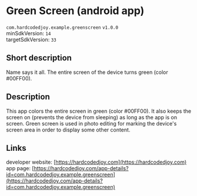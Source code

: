 # Green Screen (android app)

<code>com.hardcodedjoy.example.greenscreen</code> <code>v1.0.0</code><br/>
minSdkVersion: <code>14</code><br/>
targetSdkVersion: <code>33</code><br/>

## Short description

Name says it all. The entire screen of the device turns green (color #00FF00).


## Description

This app colors the entire screen in green (color #00FF00). It also keeps the screen on (prevents the device from sleeping) as long as the app is on screen. Green screen is used in photo editing for marking the device's screen area in order to display some other content.


## Links

developer website: [https://hardcodedjoy.com](https://hardcodedjoy.com)<br/>
app page: [https://hardcodedjoy.com/app-details?id=com.hardcodedjoy.example.greenscreen](https://hardcodedjoy.com/app-details?id=com.hardcodedjoy.example.greenscreen)<br/>
